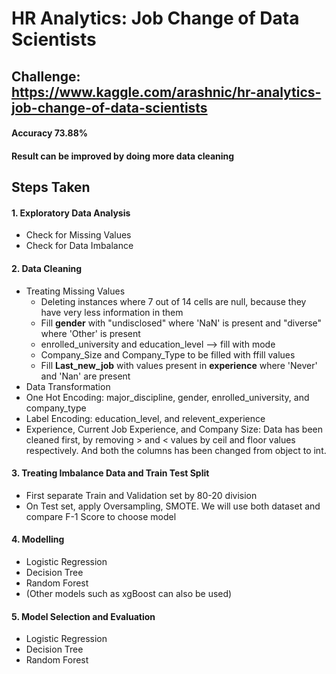 # HR Analytics: Job Change of Data Scientists
## Challenge: https://www.kaggle.com/arashnic/hr-analytics-job-change-of-data-scientists
#### Accuracy 73.88% 
#### Result can be improved by doing more data cleaning 

## Steps Taken
#### 1. Exploratory Data Analysis
* Check for Missing Values
* Check for Data Imbalance

#### 2. Data Cleaning
* Treating Missing Values
  * Deleting instances where 7 out of 14 cells are null, because they have very less information in them
  * Fill **gender** with "undisclosed" where 'NaN' is present and "diverse" where 'Other' is present 
  * enrolled_university and education_level --> fill with mode
  * Company_Size and Company_Type to be filled with ffill values
  * Fill **Last_new_job** with values present in **experience** where 'Never' and 'Nan' are present
* Data Transformation
 * One Hot Encoding: major_discipline, gender, enrolled_university, and company_type
 * Label Encoding: education_level, and relevent_experience
 * Experience, Current Job Experience, and Company Size: Data has been cleaned first, by removing > and < values by ceil and floor values respectively. And both the columns has been changed from object to int.

#### 3. Treating Imbalance Data and Train Test Split
 * First separate Train and Validation set by 80-20 division
 * On Test set, apply Oversampling, SMOTE. We will use both dataset and compare F-1 Score to choose model

#### 4. Modelling
 * Logistic Regression
 * Decision Tree
 * Random Forest
 * (Other models such as xgBoost can also be used)

#### 5. Model Selection and Evaluation
 * Logistic Regression
 * Decision Tree
 * Random Forest
